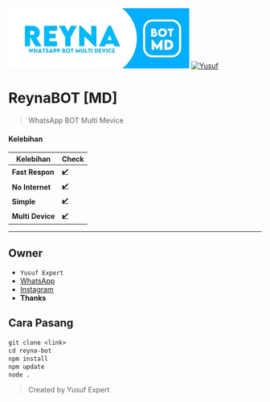 <img src="ythumb.jpeg" alt="ReynaBOT">
<a href="https://github.com/avianz37"><img title="Yusuf" src="https://img.shields.io/badge/AUTHOR-Kanna-blue.svg?style=for-the-badge&logo=github"></a>
</p>

# ReynaBOT [MD]
> WhatsApp BOT Multi Mevice

#### Kelebihan
|Kelebihan|Check|
|-|-|
|**Fast Respon**|[✔️](https://github.com/avianz37)|
|**No Internet**|[✔️](https://github.com/avianz37)|
|**Simple**|[✔️](https://github.com/avianz37)|
|**Multi Device**|[✔️](https://github.com/avianz37)|
---------

## Owner
- `Yusuf Expert`
- [WhatsApp](wa.me/6283873115706)
- [Instagram](instagram.com/yusuf.expert)
- **Thanks**

## Cara Pasang
```
git clone <link>
cd reyna-bot
npm install
npm update
node .
```
> Created by Yusuf Expert
